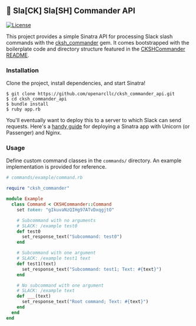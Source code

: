 ## :stars: Sla[CK] Sla[SH] Commander API

[![License](https://img.shields.io/packagist/l/doctrine/orm.svg)]()

This project provides a simple Sinatra API for processing Slack slash commands
with the [cksh_commander](https://github.com/openarcllc/cksh_commander) gem. It
comes bootstrapped with the boilerplate code and directory structure featured
in the [CKSHCommander README](https://github.com/openarcllc/cksh_commander).

### Installation

Clone the project, install dependencies, and start Sinatra!

```
$ git clone https://github.com/openarcllc/cksh_commander_api.git
$ cd cksh_commander_api
$ bundle install
$ ruby app.rb
```

You'll eventually want to deploy this to a server to which Slack can send requests.
Here's a [handy guide](https://www.digitalocean.com/community/tutorials/how-to-deploy-sinatra-based-ruby-web-applications-on-ubuntu-13)
for deploying a Sinatra app with Unicorn (or Passenger) and Nginx.

### Usage

Define custom command classes in the `commands/` directory. An example
implementation is provided for reference.

```ruby
# commands/example/command.rb

require "cksh_commander"

module Example
  class Command < CKSHCommander::Command
    set token: "gIkuvaNzQIHg97ATvDxqgjtO"

    # Subcommand with no arguments
    # SLACK: /example test0
    def test0
      set_response_text("Subcommand: test0")
    end

    # Subcommand with one argument
    # SLACK: /example test1 text
    def test1(text)
      set_response_text("Subcommand: test1; Text: #{text}")
    end

    # No subcommand with one argument
    # SLACK: /example text
    def ___(text)
      set_response_text("Root command; Text: #{text}")
    end
  end
end
```
